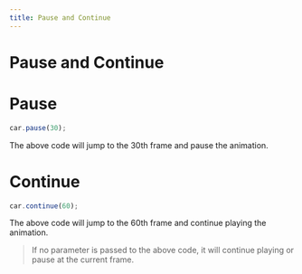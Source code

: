 ```yaml
---
title: Pause and Continue
---
```


# Pause and Continue

# Pause

```javascript
car.pause(30);
```

The above code will jump to the 30th frame and pause the animation.

# Continue

```javascript
car.continue(60);
```

The above code will jump to the 60th frame and continue playing the animation.

> If no parameter is passed to the above code, it will continue playing or pause at the current frame.
